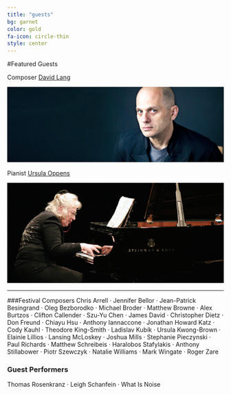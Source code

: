 ```yaml
---
title: "guests"
bg: garnet
color: gold
fa-icon: circle-thin
style: center
---
```


#Featured Guests

Composer [David Lang][Lang]

![JPG](/img/lang.jpg)

Pianist [Ursula Oppens][Oppens]

![JPG](/img/oppens.jpg)

---------------------------------------

###Festival Composers
Chris Arrell ·
Jennifer Bellor ·
Jean-Patrick Besingrand ·
Oleg Bezborodko ·
Michael Broder ·
Matthew Browne ·
Alex Burtzos ·
Clifton Callender ·
Szu-Yu Chen ·
James David ·
Christopher Dietz ·
Don Freund ·
Chiayu Hsu ·
Anthony Iannaccone ·
Jonathan Howard Katz ·
Cody Kauhl ·
Theodore King-Smith ·
Ladislav Kubík ·
Ursula Kwong-Brown ·
Elainie Lillios ·
Lansing McLoskey ·
Joshua Mills ·
Stephanie Pieczynski ·
Paul Richards ·
Matthew Schreibeis ·
Haralobos Stafylakis ·
Anthony Stillabower ·
Piotr Szewczyk ·
Natalie Williams ·
Mark Wingate ·
Roger Zare

<h3 id="guest-performers">Guest Performers</h3>
<p>Thomas Rosenkranz ·
Leigh Schanfein ·
What Is Noise</p>

[Lang]: http://davidlangmusic.com/
[Oppens]: http://en.wikipedia.org/wiki/Ursula_Oppens